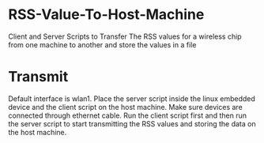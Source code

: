 # RSS-Value-To-Host-Machine
Client and Server Scripts to Transfer The RSS values for a wireless chip from one machine to another and store the values in a file

# Transmit

Default interface is wlan1. Place the server script inside the linux embedded device and the client script on the host machine. Make sure devices are connected through ethernet cable. Run the client script first and then run the server script to start transmitting the RSS values and storing the data on the host machine.
